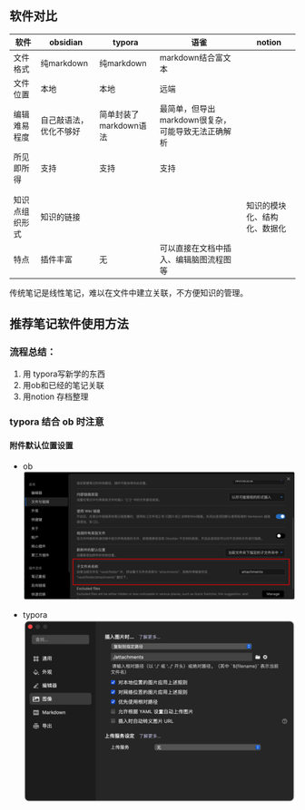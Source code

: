 ## 软件对比

| 软件           | obsidian   | typora                 | 语雀                                   | notion                       |
| -------------- | ---------- | ---------------------- | -------------------------------------- | ---------------------------- |
| 文件格式       | 纯markdown | 纯markdown             | markdown结合富文本                     |                              |
| 文件位置       | 本地       | 本地                   | 远端                                   |                              |
| 编辑难易程度   | 自己敲语法，优化不够好 | 简单封装了markdown语法 | 最简单，但导出markdown很复杂，可能导致无法正确解析           |                              |
| 所见即所得     | 支持       | 支持                   | 支持                                   |                              |
|                |            |                        |                                        |                              |
|                |            |                        |                                        |                              |
| 知识点组织形式 | 知识的链接 |                        |                                        | 知识的模块化、结构化、数据化 |
| 特点           | 插件丰富   | 无                     | 可以直接在文档中插入、编辑脑图流程图等 |                              |

传统笔记是线性笔记，难以在文件中建立关联，不方便知识的管理。



## 推荐笔记软件使用方法

### 流程总结：

1. 用 typora写新学的东西
2. 用ob和已经的笔记关联
3. 用notion 存档整理


### typora 结合 ob 时注意
#### 附件默认位置设置

- ob
![image-20220429004207106](../attachments/image-20220429004207106.png)

- typora
![image-20220429005537603](../attachments/image-20220429005537603.png)
